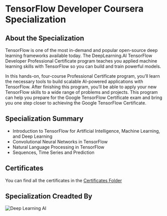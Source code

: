 # TensorFlow Developer Coursera Specialization


## About the Specialization

TensorFlow is one of the most in-demand and popular open-source deep learning frameworks available today. The DeepLearning.AI TensorFlow Developer Professional Certificate program teaches you applied machine learning skills with TensorFlow so you can build and train powerful models.

In this hands-on, four-course Professional Certificate program, you’ll learn the necessary tools to build scalable AI-powered applications with TensorFlow. After finishing this program, you’ll be able to apply your new TensorFlow skills to a wide range of problems and projects. This program can help you prepare for the Google TensorFlow Certificate exam and bring you one step closer to achieving the Google TensorFlow Certificate.

## Specialization Summary

* Introduction to TensorFlow for Artificial Intelligence, Machine Learning, and Deep Learning
* Convolutional Neural Networks in TensorFlow
* Natural Language Processing in TensorFlow
* Sequences, Time Series and Prediction

## Certificates

You can find all the certificates in the [Certificates Folder](https://github.com/DavidMartinez16/TensorFlow-Developer-Coursera-Specialization/tree/main/Certificates)

## Specialization Creadted By

 ![Deep Learning AI](https://user-images.githubusercontent.com/63115543/95002479-2e034200-059a-11eb-9f75-24238e668228.png)
